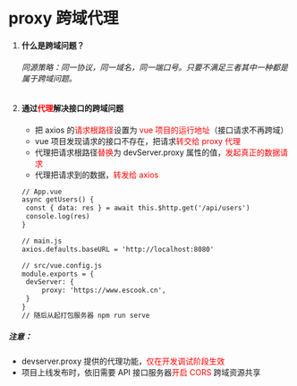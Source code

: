 # proxy 跨域代理

1. #### 什么是跨域问题？

   ###### 同源策略：同一协议，同一域名，同一端口号。只要不满足三者其中一种都是属于跨域问题。

2. #### 通过<font color="red">代理</font>解决接口的跨域问题

   - 把 axios 的<font color="red">请求根路径</font>设置为 <font color="red">vue 项目的运行地址</font>（接口请求不再跨域）
   - vue 项目发现请求的接口不存在，把请求<font color="red">转交给 proxy 代理</font>
   - 代理把请求根路径<font color="red">替换</font>为 devServer.proxy 属性的值，<font color="red">发起真正的数据请求</font>
   - 代理把请求到的数据，<font color="red">转发给 axios</font>

   ```xml
   // App.vue
   async getUsers() {
   	const { data: res } = await this.$http.get('/api/users')
   	console.log(res)
   }
   
   // main.js
   axios.defaults.baseURL = 'http://localhost:8080'
   
   // src/vue.config.js
   module.exports = {
   	devServer: {
   		proxy: 'https://www.escook.cn',
   	}
   }
   // 随后从起打包服务器 npm run serve
   ```



##### 注意：

- devserver.proxy 提供的代理功能，<font color="red">仅在开发调试阶段生效</font>
- 项目上线发布时，依旧需要 API 接口服务器<font color="red">开启 CORS</font> 跨域资源共享